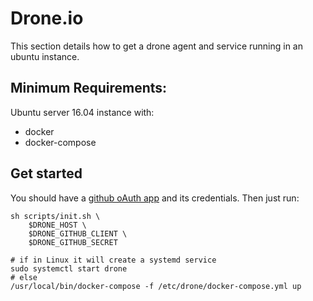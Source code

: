 # Drone.io
This section details how to get a drone agent and service running in an ubuntu instance.

## Minimum Requirements:

Ubuntu server 16.04 instance with:

- docker
- docker-compose

## Get started
You should have a [github oAuth app](https://developer.github.com/apps/building-oauth-apps/creating-an-oauth-app/) and its credentials. Then just run:

```
sh scripts/init.sh \
    $DRONE_HOST \
    $DRONE_GITHUB_CLIENT \
    $DRONE_GITHUB_SECRET
```

```
# if in Linux it will create a systemd service
sudo systemctl start drone
# else
/usr/local/bin/docker-compose -f /etc/drone/docker-compose.yml up
```
